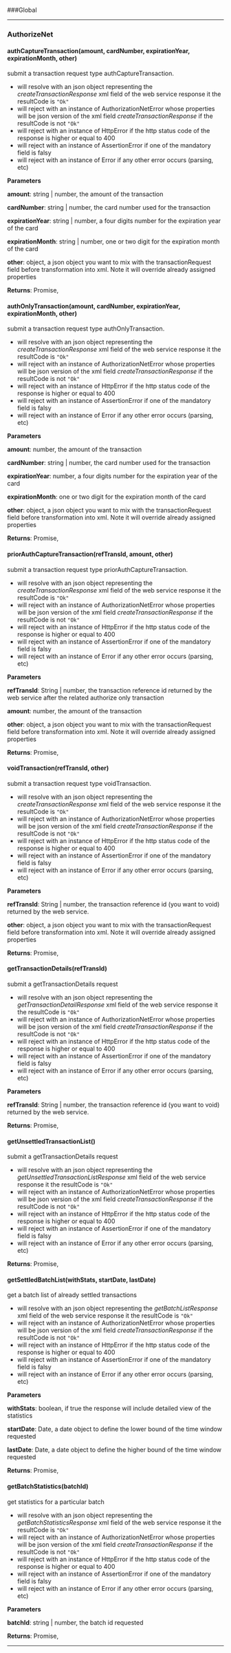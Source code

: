 ###Global





---

### AuthorizeNet



#### authCaptureTransaction(amount, cardNumber, expirationYear, expirationMonth, other) 

<p> submit a transaction request type authCaptureTransaction. </p>
<ul>
 <li>will resolve with an json object representing the <em>createTransactionResponse</em> xml field of the web service response it the resultCode is <code>"Ok"</code></li>
 <li>will reject with an instance of AuthorizationNetError whose properties will be json version of the xml field <em>createTransactionResponse</em> if the resultCode is not <code>"Ok"</code></li>
 <li>will reject with an instance of HttpError if the http status code of the response is higher or equal to 400</li>
 <li>will reject with an instance of AssertionError if one of the mandatory field is falsy</li>
 <li>will reject with an instance of Error if any other error occurs (parsing, etc)</li>
</ul>

**Parameters**

**amount**: string | number, the amount of the transaction

**cardNumber**: string | number, the card number used for the transaction

**expirationYear**: string | number, a four digits number for the expiration year of the card

**expirationMonth**: string | number, one or two digit for the expiration month of the card

**other**: object, a json object you want to mix with the transactionRequest field before transformation into xml. Note it will override already assigned properties

**Returns**: Promise, 
#### authOnlyTransaction(amount, cardNumber, expirationYear, expirationMonth, other) 

<p> submit a transaction request type authOnlyTransaction. </p>
 <ul>
 <li>will resolve with an json object representing the <em>createTransactionResponse</em> xml field of the web service response it the resultCode is <code>"Ok"</code></li>
 <li>will reject with an instance of AuthorizationNetError whose properties will be json version of the xml field <em>createTransactionResponse</em> if the resultCode is not <code>"Ok"</code></li>
 <li>will reject with an instance of HttpError if the http status code of the response is higher or equal to 400</li>
 <li>will reject with an instance of AssertionError if one of the mandatory field is falsy</li>
 <li>will reject with an instance of Error if any other error occurs (parsing, etc)</li>
</ul>

**Parameters**

**amount**: number, the amount of the transaction

**cardNumber**: string | number, the card number used for the transaction

**expirationYear**: number, a four digits number for the expiration year of the card

**expirationMonth**: one or two digit for the expiration month of the card

**other**: object, a json object you want to mix with the transactionRequest field before transformation into xml. Note it will override already assigned properties

**Returns**: Promise, 
#### priorAuthCaptureTransaction(refTransId, amount, other) 

<p> submit a transaction request type priorAuthCaptureTransaction. </p>
 <ul>
 <li>will resolve with an json object representing the <em>createTransactionResponse</em> xml field of the web service response it the resultCode is <code>"Ok"</code></li>
 <li>will reject with an instance of AuthorizationNetError whose properties will be json version of the xml field <em>createTransactionResponse</em> if the resultCode is not <code>"Ok"</code></li>
 <li>will reject with an instance of HttpError if the http status code of the response is higher or equal to 400</li>
 <li>will reject with an instance of AssertionError if one of the mandatory field is falsy</li>
 <li>will reject with an instance of Error if any other error occurs (parsing, etc)</li>
</ul>

**Parameters**

**refTransId**: String | number, the transaction reference id returned by the web service after the related authorize only transaction

**amount**: number, the amount of the transaction

**other**: object, a json object you want to mix with the transactionRequest field before transformation into xml. Note it will override already assigned properties

**Returns**: Promise, 
#### voidTransaction(refTransId, other) 

<p> submit a transaction request type voidTransaction. </p>
 <ul>
 <li>will resolve with an json object representing the <em>createTransactionResponse</em> xml field of the web service response it the resultCode is <code>"Ok"</code></li>
 <li>will reject with an instance of AuthorizationNetError whose properties will be json version of the xml field <em>createTransactionResponse</em> if the resultCode is not <code>"Ok"</code></li>
 <li>will reject with an instance of HttpError if the http status code of the response is higher or equal to 400</li>
 <li>will reject with an instance of AssertionError if one of the mandatory field is falsy</li>
 <li>will reject with an instance of Error if any other error occurs (parsing, etc)</li>
</ul>

**Parameters**

**refTransId**: String | number, the transaction reference id (you want to void) returned by the web service.

**other**: object, a json object you want to mix with the transactionRequest field before transformation into xml. Note it will override already assigned properties

**Returns**: Promise, 
#### getTransactionDetails(refTransId) 

<p> submit a getTransactionDetails request </p>
 <ul>
 <li>will resolve with an json object representing the <em>getTransactionDetailResponse</em> xml field of the web service response it the resultCode is <code>"Ok"</code></li>
 <li>will reject with an instance of AuthorizationNetError whose properties will be json version of the xml field <em>createTransactionResponse</em> if the resultCode is not <code>"Ok"</code></li>
 <li>will reject with an instance of HttpError if the http status code of the response is higher or equal to 400</li>
 <li>will reject with an instance of AssertionError if one of the mandatory field is falsy</li>
 <li>will reject with an instance of Error if any other error occurs (parsing, etc)</li>
</ul>

**Parameters**

**refTransId**: String | number, the transaction reference id (you want to void) returned by the web service.

**Returns**: Promise, 
#### getUnsettledTransactionList() 

<p> submit a getTransactionDetails request </p>
 <ul>
 <li>will resolve with an json object representing the <em>getUnsettledTransactionListResponse</em> xml field of the web service response it the resultCode is <code>"Ok"</code></li>
 <li>will reject with an instance of AuthorizationNetError whose properties will be json version of the xml field <em>createTransactionResponse</em> if the resultCode is not <code>"Ok"</code></li>
 <li>will reject with an instance of HttpError if the http status code of the response is higher or equal to 400</li>
 <li>will reject with an instance of AssertionError if one of the mandatory field is falsy</li>
 <li>will reject with an instance of Error if any other error occurs (parsing, etc)</li>
</ul>

**Returns**: Promise, 
#### getSettledBatchList(withStats, startDate, lastDate) 

<p> get a batch list of already settled transactions </p>
 <ul>
 <li>will resolve with an json object representing the <em>getBatchListResponse</em> xml field of the web service response it the resultCode is <code>"Ok"</code></li>
 <li>will reject with an instance of AuthorizationNetError whose properties will be json version of the xml field <em>createTransactionResponse</em> if the resultCode is not <code>"Ok"</code></li>
 <li>will reject with an instance of HttpError if the http status code of the response is higher or equal to 400</li>
 <li>will reject with an instance of AssertionError if one of the mandatory field is falsy</li>
 <li>will reject with an instance of Error if any other error occurs (parsing, etc)</li>
</ul>

**Parameters**

**withStats**: boolean, if true the response will include detailed view of the statistics

**startDate**: Date, a date object to define the lower bound of the time window requested

**lastDate**: Date, a date object to define the higher bound of the time window requested

**Returns**: Promise, 
#### getBatchStatistics(batchId) 

<p> get statistics for a particular batch </p>
 <ul>
 <li>will resolve with an json object representing the <em>getBatchStatisticsResponse</em> xml field of the web service response it the resultCode is <code>"Ok"</code></li>
 <li>will reject with an instance of AuthorizationNetError whose properties will be json version of the xml field <em>createTransactionResponse</em> if the resultCode is not <code>"Ok"</code></li>
 <li>will reject with an instance of HttpError if the http status code of the response is higher or equal to 400</li>
 <li>will reject with an instance of AssertionError if one of the mandatory field is falsy</li>
 <li>will reject with an instance of Error if any other error occurs (parsing, etc)</li>
</ul>

**Parameters**

**batchId**: string | number, the batch id requested

**Returns**: Promise, 


---








